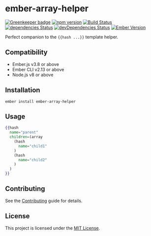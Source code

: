 ember-array-helper
==============================================================================

[![Greenkeeper badge](https://badges.greenkeeper.io/kellyselden/ember-array-helper.svg)](https://greenkeeper.io/)
[![npm version](https://badge.fury.io/js/ember-array-helper.svg)](https://badge.fury.io/js/ember-array-helper)
[![Build Status](https://travis-ci.org/kellyselden/ember-array-helper.svg?branch=master)](https://travis-ci.org/kellyselden/ember-array-helper)
[![dependencies Status](https://david-dm.org/kellyselden/ember-array-helper/status.svg)](https://david-dm.org/kellyselden/ember-array-helper)
[![devDependencies Status](https://david-dm.org/kellyselden/ember-array-helper/dev-status.svg)](https://david-dm.org/kellyselden/ember-array-helper?type=dev)
[![Ember Version](https://img.shields.io/badge/ember-2.16%2B-brightgreen.svg)](https://www.emberjs.com/)

Perfect companion to the `{{hash ...}}` template helper.


Compatibility
------------------------------------------------------------------------------

* Ember.js v3.8 or above
* Ember CLI v2.13 or above
* Node.js v8 or above


Installation
------------------------------------------------------------------------------

```
ember install ember-array-helper
```


Usage
------------------------------------------------------------------------------

```hbs
{{hash
  name="parent"
  children=(array
    (hash
      name="child1"
    )
    (hash
      name="child2"
    )
  )
}}
```


Contributing
------------------------------------------------------------------------------

See the [Contributing](CONTRIBUTING.md) guide for details.


License
------------------------------------------------------------------------------

This project is licensed under the [MIT License](LICENSE.md).

